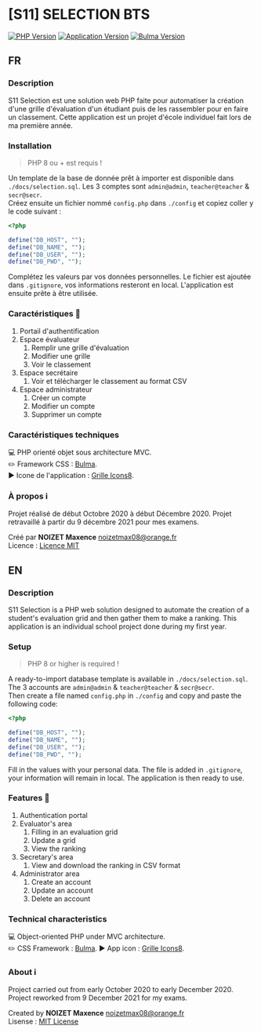 # [S11] SELECTION BTS

[![PHP Version](https://img.shields.io/badge/php-%3E%3D%208.0.13-%37278AB)](https://www.php.net/)
[![Application Version](https://img.shields.io/badge/version-1.0.0-9cf)](https://github.com/25thMaxouuu/s11-selection)
[![Bulma Version](https://img.shields.io/badge/dynamic/json?color=%2300D1B2&label=Bulma&query=%24.version&url=https%3A%2F%2Fraw.githubusercontent.com%2Fjgthms%2Fbulma%2Fmaster%2Fpackage.json)](https://bulma.io/)

## FR

### Description

S11 Selection est une solution web PHP faite pour automatiser la création d'une grille d'évaluation d'un étudiant puis de les rassembler pour en faire un classement. Cette application est un projet d'école individuel fait lors de ma première année.

### Installation

> PHP 8 ou + est requis !

Un template de la base de donnée prêt à importer est disponible dans `./docs/selection.sql`. Les 3 comptes sont `admin@admin`, `teacher@teacher` & `secr@secr`.\
Créez ensuite un fichier nommé `config.php` dans `./config` et copiez coller y le code suivant :

```php
<?php

define("DB_HOST", "");
define("DB_NAME", "");
define("DB_USER", "");
define("DB_PWD", "");

```

Complétez les valeurs par vos données personnelles. Le fichier est ajoutée dans `.gitignore`, vos informations resteront en local.
L'application est ensuite prête à être utilisée.

### Caractéristiques :page_facing_up:

1. Portail d'authentification
2. Espace évaluateur
   1. Remplir une grille d'évaluation
   2. Modifier une grille
   3. Voir le classement
3. Espace secrétaire
   1. Voir et télécharger le classement au format CSV
4. Espace administrateur
   1. Créer un compte
   2. Modifier un compte
   3. Supprimer un compte 

### Caractéristiques techniques

:computer: PHP orienté objet sous architecture MVC.\
:pencil2: Framework CSS : [Bulma](https://bulma.io/documentation/overview/start/).\
:arrow_forward: Icone de l'application : [Grille Icons8](https://icons8.com/icon/64044/grille).

### À propos :information_source:

Projet réalisé de début Octobre 2020 à début Décembre 2020. Projet retravaillé à partir du 9 décembre 2021 pour mes examens.

Créé par **NOIZET Maxence** <noizetmax08@orange.fr>\
Licence : [Licence MIT](https://opensource.org/licenses/MIT)

## EN

### Description

S11 Selection is a PHP web solution designed to automate the creation of a student's evaluation grid and then gather them to make a ranking. This application is an individual school project done during my first year.

### Setup

> PHP 8 or higher is required !

A ready-to-import database template is available in `./docs/selection.sql`. The 3 accounts are `admin@admin` & `teacher@teacher` & `secr@secr`.\
Then create a file named `config.php` in `./config` and copy and paste the following code:

```php
<?php

define("DB_HOST", "");
define("DB_NAME", "");
define("DB_USER", "");
define("DB_PWD", "");

```

Fill in the values with your personal data. The file is added in `.gitignore`, your information will remain in local.
The application is then ready to use.

### Features :page_facing_up:

1. Authentication portal
2. Evaluator's area
   1. Filling in an evaluation grid
   2. Update a grid
   3. View the ranking
3. Secretary's area
   1. View and download the ranking in CSV format
4. Administrator area
   1. Create an account
   2. Update an account
   3. Delete an account

### Technical characteristics

:computer: Object-oriented PHP under MVC architecture.\
:pencil2: CSS Framework : [Bulma](https://bulma.io/documentation/overview/start/).
:arrow_forward: App icon : [Grille Icons8](https://icons8.com/icon/64044/grille).

### About :information_source:

Project carried out from early October 2020 to early December 2020. Project reworked from 9 December 2021 for my exams.

Created by **NOIZET Maxence** <noizetmax08@orange.fr>\
Lisense : [MIT License](https://opensource.org/licenses/MIT)
